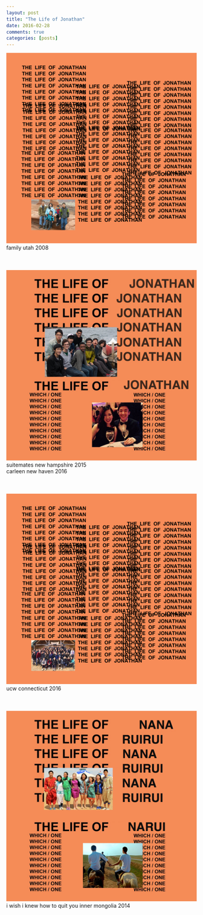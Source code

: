 ```yaml
---
layout: post
title: "The Life of Jonathan"
date: 2016-02-28
comments: true
categories: [posts]
---
```


<img src="/images/TLOJ1.png" style="max-width: auto">
family utah 2008
<br><br><br><br>

<img src="/images/TLOJ.png" style="max-width: auto">
suitemates new hampshire 2015 <br>carleen new haven 2016
<br><br><br><br>


<img src="/images/TLOJ2.png" style="max-width: auto">
ucw connecticut 2016
<br><br><br><br>


<img src="/images/TLOnarui.png" style="max-width: auto">
i wish i knew how to quit you inner mongolia 2014
